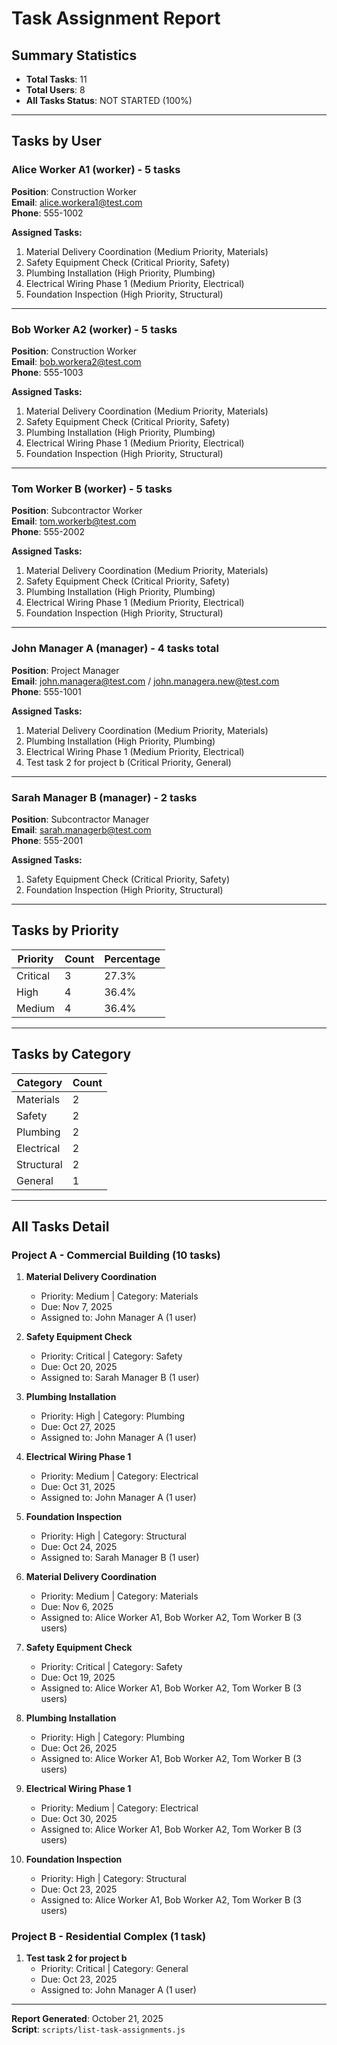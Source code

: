 # Task Assignment Report

## Summary Statistics
- **Total Tasks**: 11
- **Total Users**: 8
- **All Tasks Status**: NOT STARTED (100%)

---

## Tasks by User

### Alice Worker A1 (worker) - 5 tasks
**Position**: Construction Worker  
**Email**: alice.workera1@test.com  
**Phone**: 555-1002

**Assigned Tasks:**
1. Material Delivery Coordination (Medium Priority, Materials)
2. Safety Equipment Check (Critical Priority, Safety)
3. Plumbing Installation (High Priority, Plumbing)
4. Electrical Wiring Phase 1 (Medium Priority, Electrical)
5. Foundation Inspection (High Priority, Structural)

---

### Bob Worker A2 (worker) - 5 tasks
**Position**: Construction Worker  
**Email**: bob.workera2@test.com  
**Phone**: 555-1003

**Assigned Tasks:**
1. Material Delivery Coordination (Medium Priority, Materials)
2. Safety Equipment Check (Critical Priority, Safety)
3. Plumbing Installation (High Priority, Plumbing)
4. Electrical Wiring Phase 1 (Medium Priority, Electrical)
5. Foundation Inspection (High Priority, Structural)

---

### Tom Worker B (worker) - 5 tasks
**Position**: Subcontractor Worker  
**Email**: tom.workerb@test.com  
**Phone**: 555-2002

**Assigned Tasks:**
1. Material Delivery Coordination (Medium Priority, Materials)
2. Safety Equipment Check (Critical Priority, Safety)
3. Plumbing Installation (High Priority, Plumbing)
4. Electrical Wiring Phase 1 (Medium Priority, Electrical)
5. Foundation Inspection (High Priority, Structural)

---

### John Manager A (manager) - 4 tasks total
**Position**: Project Manager  
**Email**: john.managera@test.com / john.managera.new@test.com  
**Phone**: 555-1001

**Assigned Tasks:**
1. Material Delivery Coordination (Medium Priority, Materials)
2. Plumbing Installation (High Priority, Plumbing)
3. Electrical Wiring Phase 1 (Medium Priority, Electrical)
4. Test task 2 for project b (Critical Priority, General)

---

### Sarah Manager B (manager) - 2 tasks
**Position**: Subcontractor Manager  
**Email**: sarah.managerb@test.com  
**Phone**: 555-2001

**Assigned Tasks:**
1. Safety Equipment Check (Critical Priority, Safety)
2. Foundation Inspection (High Priority, Structural)

---

## Tasks by Priority

| Priority | Count | Percentage |
|----------|-------|------------|
| Critical | 3 | 27.3% |
| High | 4 | 36.4% |
| Medium | 4 | 36.4% |

---

## Tasks by Category

| Category | Count |
|----------|-------|
| Materials | 2 |
| Safety | 2 |
| Plumbing | 2 |
| Electrical | 2 |
| Structural | 2 |
| General | 1 |

---

## All Tasks Detail

### Project A - Commercial Building (10 tasks)

1. **Material Delivery Coordination**
   - Priority: Medium | Category: Materials
   - Due: Nov 7, 2025
   - Assigned to: John Manager A (1 user)

2. **Safety Equipment Check**
   - Priority: Critical | Category: Safety
   - Due: Oct 20, 2025
   - Assigned to: Sarah Manager B (1 user)

3. **Plumbing Installation**
   - Priority: High | Category: Plumbing
   - Due: Oct 27, 2025
   - Assigned to: John Manager A (1 user)

4. **Electrical Wiring Phase 1**
   - Priority: Medium | Category: Electrical
   - Due: Oct 31, 2025
   - Assigned to: John Manager A (1 user)

5. **Foundation Inspection**
   - Priority: High | Category: Structural
   - Due: Oct 24, 2025
   - Assigned to: Sarah Manager B (1 user)

6. **Material Delivery Coordination**
   - Priority: Medium | Category: Materials
   - Due: Nov 6, 2025
   - Assigned to: Alice Worker A1, Bob Worker A2, Tom Worker B (3 users)

7. **Safety Equipment Check**
   - Priority: Critical | Category: Safety
   - Due: Oct 19, 2025
   - Assigned to: Alice Worker A1, Bob Worker A2, Tom Worker B (3 users)

8. **Plumbing Installation**
   - Priority: High | Category: Plumbing
   - Due: Oct 26, 2025
   - Assigned to: Alice Worker A1, Bob Worker A2, Tom Worker B (3 users)

9. **Electrical Wiring Phase 1**
   - Priority: Medium | Category: Electrical
   - Due: Oct 30, 2025
   - Assigned to: Alice Worker A1, Bob Worker A2, Tom Worker B (3 users)

10. **Foundation Inspection**
    - Priority: High | Category: Structural
    - Due: Oct 23, 2025
    - Assigned to: Alice Worker A1, Bob Worker A2, Tom Worker B (3 users)

### Project B - Residential Complex (1 task)

1. **Test task 2 for project b**
   - Priority: Critical | Category: General
   - Due: Oct 23, 2025
   - Assigned to: John Manager A (1 user)

---

**Report Generated**: October 21, 2025  
**Script**: `scripts/list-task-assignments.js`


